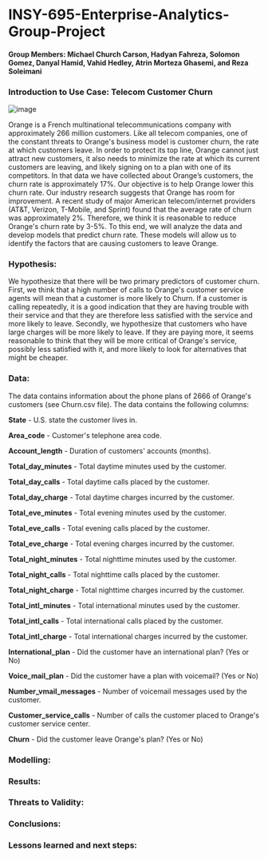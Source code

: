 # INSY-695-Enterprise-Analytics-Group-Project

#### Group Members: Michael Church Carson, Hadyan Fahreza, Solomon Gomez, Danyal Hamid, Vahid Hedley, Atrin Morteza Ghasemi, and Reza Soleimani


### Introduction to Use Case: Telecom Customer Churn

![image](https://user-images.githubusercontent.com/93062815/153732516-0a59eab8-3143-46bc-abad-7403ddb0505e.png)

Orange is a French multinational telecommunications company with approximately 266 million customers. Like all telecom companies, one of the constant threats to Orange's business model is customer churn, the rate at which customers leave. In order to protect its top line, Orange cannot just attract new customers, it also needs to minimize the rate at which its current customers are leaving, and likely signing on to a plan with one of its competitors. In that data we have collected about Orange’s customers, the churn rate is approximately 17%. Our objective is to help Orange lower this churn rate. Our industry research suggests that Orange has room for improvement. A recent study of major American telecom/internet providers (AT&T, Verizon, T-Mobile, and Sprint) found that the average rate of churn was approximately 2%. Therefore, we think it is reasonable to reduce Orange's churn rate by 3-5%. To this end, we will analyze the data and develop models that predict churn rate. These models will allow us to identify the factors that are causing customers to leave Orange. 

### Hypothesis:

We hypothesize that there will be two primary predictors of customer churn. First, we think that a high number of calls to Orange's customer service agents will mean that a customer is more likely to Churn. If a customer is calling repeatedly, it is a good indication that they are having trouble with their service and that they are therefore less satisfied with the service and more likely to leave. Secondly, we hypothesize that customers who have large charges will be more likely to leave. If they are paying more, it seems reasonable to think that they will be more critical of Orange's service, possibly less satisfied with it, and more likely to look for alternatives that might be cheaper.

### Data:

The data contains information about the phone plans of 2666 of Orange's customers (see Churn.csv file). The data contains the following columns:

**State** - U.S. state the customer lives in.

**Area_code** - Customer's telephone area code.

**Account_length** - Duration of customers' accounts (months).

**Total_day_minutes** - Total daytime minutes used by the customer.

**Total_day_calls** - Total daytime calls placed by the customer.

**Total_day_charge** - Total daytime charges incurred by the customer.

**Total_eve_minutes** - Total evening minutes used by the customer.

**Total_eve_calls** - Total evening calls placed by the customer.

**Total_eve_charge** - Total evening charges incurred by the customer.

**Total_night_minutes** - Total nighttime minutes used by the customer.

**Total_night_calls** - Total nighttime calls placed by the customer.

**Total_night_charge** - Total nighttime charges incurred by the customer.

**Total_intl_minutes** - Total international minutes used by the customer.

**Total_intl_calls** - Total international calls placed by the customer.

**Total_intl_charge** - Total international charges incurred by the customer.

**International_plan** - Did the customer have an international plan? (Yes or No)

**Voice_mail_plan** - Did the customer have a plan with voicemail? (Yes or No)

**Number_vmail_messages** - Number of voicemail messages used by the customer.

**Customer_service_calls** - Number of calls the customer placed to Orange's customer service center.

**Churn**  - Did the customer leave Orange's plan? (Yes or No)

### Modelling:


### Results:


### Threats to Validity:


### Conclusions:


### Lessons learned and next steps:



